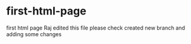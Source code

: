 # first-html-page

first html page
Raj edited this file please check
created new branch and adding some changes
